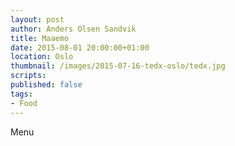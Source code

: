```yaml
---
layout: post
author: Anders Olsen Sandvik
title: Maaemo
date: 2015-08-01 20:00:00+01:00
location: Oslo
thumbnail: /images/2015-07-16-tedx-oslo/tedx.jpg
scripts:
published: false
tags:
- Food
---
```


Menu